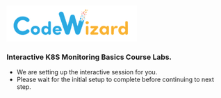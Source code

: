 
<img src="https://github.com/nirgeier/labs-assets/blob/main/assets/images/codewizard_logo_small.png?raw=true" width="300px">

### Interactive K8S Monitoring Basics Course Labs.

* We are setting up the interactive session for you.
* Please wait for the initial setup to complete before continuing to next step.
